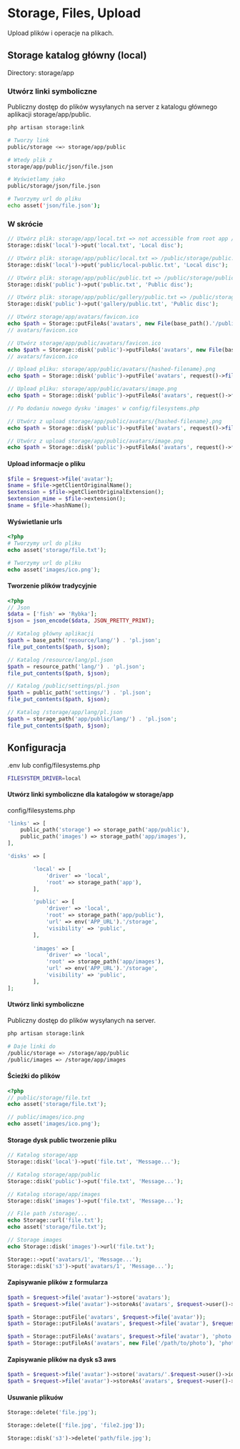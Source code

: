# Storage, Files, Upload
Upload plików i operacje na plikach.

## Storage katalog główny (local)
Directory: storage/app

### Utwórz linki symboliczne
Publiczny dostęp do plików wysyłanych na server z katalogu głównego aplikacji storage/app/public.
```sh
php artisan storage:link

# Tworzy link
public/storage <=> storage/app/public

# Wtedy plik z
storage/app/public/json/file.json

# Wyświetlamy jako
public/storage/json/file.json

# Tworzymy url do pliku
echo asset('json/file.json');
```

### W skrócie
```php
// Utwórz plik: storage/app/local.txt => not accessible from root app /public
Storage::disk('local')->put('local.txt', 'Local disc');

// Utwórz plik: storage/app/public/local.txt => /public/storage/public.txt
Storage::disk('local')->put('public/local-public.txt', 'Local disc');

// Utwórz plik: storage/app/public/public.txt => /public/storage/public.txt
Storage::disk('public')->put('public.txt', 'Public disc');

// Utwórz plik: storage/app/public/gallery/public.txt => /public/storage/gallery/public.txt
Storage::disk('public')->put('gallery/public.txt', 'Public disc');

// Utwórz storage/app/avatars/favicon.ico
echo $path = Storage::putFileAs('avatars', new File(base_path().'/public/favicon.ico'), 'favicon.ico');
// avatars/favicon.ico

// Utwórz storage/app/public/avatars/favicon.ico
echo $path = Storage::disk('public')->putFileAs('avatars', new File(base_path().'/public/favicon.ico'), 'favicon.ico');
// avatars/favicon.ico

// Upload pliku: storage/app/public/avatars/{hashed-filename}.png
echo $path = Storage::disk('public')->putFile('avatars', request()->file('avatar'));

// Upload pliku: storage/app/public/avatars/image.png
echo $path = Storage::disk('public')->putFileAs('avatars', request()->file('avatar'), 'image.png');

// Po dodaniu nowego dysku 'images' w config/filesystems.php

// Utwórz z upload storage/app/public/avatars/{hashed-filename}.png
echo $path = Storage::disk('public')->putFile('avatars', request()->file('avatar'));

// Utwórz z upload storage/app/public/avatars/image.png
echo $path = Storage::disk('public')->putFileAs('avatars', request()->file('avatar'), 'image.png');	
```

#### Upload informacje o pliku
```php
$file = $request->file('avatar');
$name = $file->getClientOriginalName();
$extension = $file->getClientOriginalExtension();
$extension_mime = $file->extension();
$name = $file->hashName();
```

#### Wyświetlanie urls
```php
<?php
# Tworzymy url do pliku
echo asset('storage/file.txt');

# Tworzymy url do pliku
echo asset('images/ico.png');
```

#### Tworzenie plików tradycyjnie
```php
<?php
// Json
$data = ['fish' => 'Rybka'];
$json = json_encode($data, JSON_PRETTY_PRINT);

// Katalog główny aplikacji
$path = base_path('resource/lang/') . 'pl.json';
file_put_contents($path, $json);

// Katalog /resource/lang/pl.json
$path = resource_path('lang/') . 'pl.json';
file_put_contents($path, $json);

// Katalog /public/settings/pl.json
$path = public_path('settings/') . 'pl.json';
file_put_contents($path, $json);

// Katalog /storage/app/lang/pl.json
$path = storage_path('app/public/lang/') . 'pl.json';
file_put_contents($path, $json);
```

## Konfiguracja
.env lub config/filesystems.php
```sh
FILESYSTEM_DRIVER=local
```

#### Utwórz linki symboliczne dla katalogów w storage/app
config/filesystems.php
```php
'links' => [
    public_path('storage') => storage_path('app/public'),
    public_path('images') => storage_path('app/images'),
],

'disks' => [

        'local' => [
            'driver' => 'local',
            'root' => storage_path('app'),
        ],

        'public' => [
            'driver' => 'local',
            'root' => storage_path('app/public'),
            'url' => env('APP_URL').'/storage',
            'visibility' => 'public',
        ],
        
        'images' => [
            'driver' => 'local',
            'root' => storage_path('app/images'),
            'url' => env('APP_URL').'/storage',
            'visibility' => 'public',
        ],
];
```

#### Utwórz linki symboliczne
Publiczny dostęp do plików wysyłanych na server.
```sh
php artisan storage:link

# Daje linki do 
/public/storage => /storage/app/public
/public/images => /storage/app/images
```

#### Ścieżki do plików
```php
<?php
// public/storage/file.txt
echo asset('storage/file.txt');

// public/images/ico.png
echo asset('images/ico.png');
```

#### Storage dysk public tworzenie pliku
```php
// Katalog storage/app
Storage::disk('local')->put('file.txt', 'Message...');

// Katalog storage/app/public
Storage::disk('public')->put('file.txt', 'Message...');

// Katalog storage/app/images
Storage::disk('images')->put('file.txt', 'Message...');

// File path /storage/...
echo Storage::url('file.txt');
echo asset('storage/file.txt');

// Storage images
echo Storage::disk('images')->url('file.txt');

Storage::->put('avatars/1', 'Message...');
Storage::disk('s3')->put('avatars/1', 'Message...');
```

#### Zapisywanie plików z formularza
```php
$path = $request->file('avatar')->store('avatars');
$path = $request->file('avatar')->storeAs('avatars', $request->user()->id);

$path = Storage::putFile('avatars', $request->file('avatar'));
$path = Storage::putFileAs('avatars', $request->file('avatar'), $request->user()->id);

$path = Storage::putFileAs('avatars', $request->file('avatar'), 'photo.jpg');
$path = Storage::putFileAs('avatars', new File('/path/to/photo'), 'photo.jpg');
```

#### Zapisywanie plików na dysk s3 aws
```php
$path = $request->file('avatar')->store('avatars/'.$request->user()->id, 's3');
$path = $request->file('avatar')->storeAs('avatars', $request->user()->id, 's3');
```

#### Usuwanie plikuów
```php
Storage::delete('file.jpg');

Storage::delete(['file.jpg', 'file2.jpg']);

Storage::disk('s3')->delete('path/file.jpg');
```
